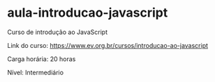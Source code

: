 # aula-introducao-javascript
Curso de introdução ao JavaScript

Link do curso: https://www.ev.org.br/cursos/introducao-ao-javascript

Carga horária: 20 horas

Nível: Intermediário

